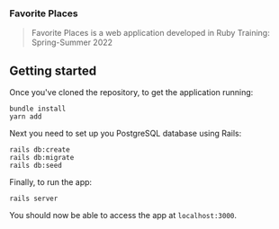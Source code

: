 ### Favorite Places

> Favorite Places is a web application developed in Ruby Training: Spring-Summer 2022

## Getting started

Once you've cloned the repository, to get the application running:

```
bundle install
yarn add
```

Next you need to set up you PostgreSQL database using Rails:

```
rails db:create
rails db:migrate
rails db:seed
```

Finally, to run the app:

```
rails server
```

You should now be able to access the app at `localhost:3000`.
